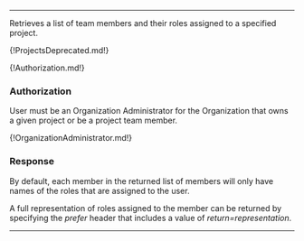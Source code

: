 ---

Retrieves a list of team members and their roles assigned to a specified project.

{!ProjectsDeprecated.md!}

{!Authorization.md!}

### Authorization

User must be an Organization Administrator for the Organization that owns a given project or be a project team member.

{!OrganizationAdministrator.md!}

### Response

By default, each member in the returned list of members will only have names of the roles that are assigned to the user.

A full representation of roles assigned to the member can be returned by specifying the *prefer* header that includes a value of *return=representation*.


---